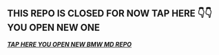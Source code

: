 



                     
                      
## THIS REPO IS CLOSED FOR NOW TAP HERE 👇👇 YOU OPEN NEW ONE

 
 
 ***[TAP HERE YOU OPEN NEW BMW MD  REPO](https://github.com/ibrahimaitech/BMW-MD)***
